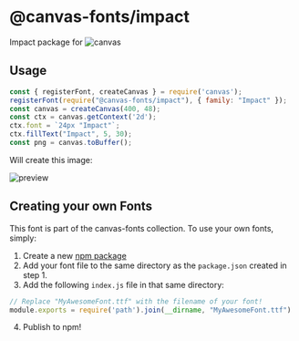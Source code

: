 @canvas-fonts/impact
====

Impact package for ![canvas](https://npmjs.org/package/canvas)

## Usage

```js
const { registerFont, createCanvas } = require('canvas');
registerFont(require("@canvas-fonts/impact"), { family: "Impact" });
const canvas = createCanvas(400, 48);
const ctx = canvas.getContext('2d');
ctx.font = `24px "Impact"`;
ctx.fillText("Impact", 5, 30);
const png = canvas.toBuffer();
```

Will create this image:

![preview](https://github.com/retrohacker/canvas-fonts/raw/master/previews/impact.png)

## Creating your own Fonts

This font is part of the canvas-fonts collection. To use your own fonts, simply:

1. Create a new [npm package](https://docs.npmjs.com/creating-node-js-modules)
2. Add your font file to the same directory as the `package.json` created in step 1.
3. Add the following `index.js` file in that same directory:

```js
// Replace "MyAwesomeFont.ttf" with the filename of your font!
module.exports = require('path').join(__dirname, "MyAwesomeFont.ttf")
```

4. Publish to npm!